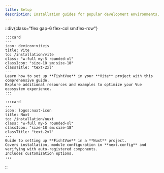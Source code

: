 ```yaml
---
title: Setup
description: Installation guides for popular development environments.
---
```

::div{class="flex gap-6 flex-col sm:flex-row"}

    :::card
    ---
    icon: devicon:vitejs
    title: Vite
    to: /installation/vite
    class: "w-full my-5 rounded-xl"
    classIcon: "size-18 sm:size-18"
    classTitle: "text-2xl"
    ---
    Learn how to set up **FishtVue** in your **Vite** project with this comprehensive guide.  
    Explore additional resources and examples to optimize your Vue ecosystem experience.
    :::
    
    :::card
    ---
    icon: logos:nuxt-icon
    title: Nuxt
    to: /installation/nuxt
    class: "w-full my-5 rounded-xl"
    classIcon: "size-18 sm:size-18"
    classTitle: "text-2xl"
    ---
    Guide to setting up **FishtVue** in a **Nuxt** project. 
    Covers installation, module configuration in **next.config** and verifying with auto-registered components. 
    Includes customization options.
    :::
::
